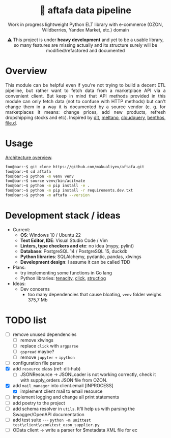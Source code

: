 <h1 align="center">
    <strong>🏺 aftafa</strong> data pipeline
</h1>
<p align="center">
Work in progress lightweight Python ELT library with e-commerce (OZON, Wildberries, Yandex Market, etc.) domain</p>

<p align="center">⚠️ This project is under <strong>heavy development</strong> and yet to be a usable library, so many features are missing actually and its structure surely will be modified/refactored and documented</p>

# Overview
<div style="text-align: justify">This module can be helpful even if you're not trying to build a decent ETL pipeline, but rather want to fetch data from a marketplace API via a convenient client. But keep in mind that API methods provided in this module can only fetch data (not to confuse with HTTP methods) but can't change them in a way it is documented by a source vendor (e. g. for marketplaces it means: change prices, add new products, refresh dropshipping stocks and etc). Inspired by <a href=https://github.com/dlt-hub/dlt>dlt</a>, <a href=https://github.com/meltano/meltano>meltano</a>, <a href=https://github.com/cloudquery/cloudquery>cloudquery</a>, <a href=https://github.com/redpanda-data/benthos>benthos</a>, <a href=https://github.com/ozontech/file.d>file.d</a>.</div>

# Usage

[Architecture overview](docs/overview.md).
```bash
foo@bar:~$ git clone https://github.com/makualiyev/aftafa.git
foo@bar:~$ cd aftafa
foo@bar:~$ python -m venv venv
foo@bar:~$ source venv/bin/acitvate
foo@bar:~$ python -m pip install -e .
foo@bar:~$ python -m pip install -r requirements.dev.txt
foo@bar:~$ python -m aftafa --version
```

# Development stack / ideas

* Current:
    * **OS**: Windows 10 / Ubuntu 22
    * **Text Editor, IDE**: Visual Studio Code / Vim
    * **Linters, type checkers and etc**: no idea (mypy, pylint)
    * **Database**: PostgreSQL 14 / PostgreSQL 15, duckdb
    * **Python libraries**: SQLAlchemy, pydantic, pandas, xlwings
    * **Development design**: I assume it can be called TDD
* Plans:
    * try implementing some functions in Go lang
    * Python libraries: [tenacity](https://github.com/jd/tenacity), [click](https://github.com/pallets/click), [structlog](https://github.com/hynek/structlog)
* Ideas:
    * Dev concerns
        * too many dependencies that cause bloating, `venv` folder weighs 375,7 Mb

# TODO list

- [ ] remove unused dependencies
  - [ ] remove xlwings
  - [ ] replace `click` with `argparse`
  - [ ] `gspread` maybe?
  - [ ] remove `jupyter` + `ipython`
- [ ] configuration file parser
- [x] add `resource` class (ref: dlt-hub)
  - [ ] JSONResource -> JSONLoader is not working correctly, check it with supply_orders JSON file from OZON.
- [x] add `mail_manager` into client.email [INPROCESS]
    - [x] implement client mail to email resource
- [ ] implement logging and change all print statements
- [ ] add poetry to the project
- [ ] add schema resolver in `utils`. It'll help us with parsing the Swagger/OpenAPI documentation
- [ ] add test suite --- ```python -m unittest test\client\ozon\test_ozon_supplier.py```
- [ ] OData client -> write a parser for $metadata XML file for ec
